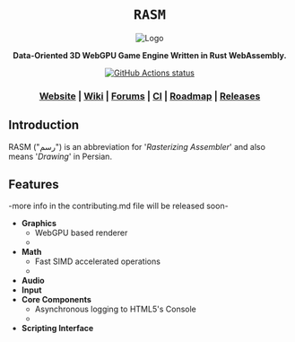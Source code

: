 <div align="center">

  <h1><code>RASM</code></h1>

<img src="" alt="Logo">

  <p>
    <strong>Data-Oriented 3D WebGPU Game Engine Written in Rust WebAssembly.</strong>
  </p>

  <p>
    <a href="https://github.com/VioletVillain/RASM/actions"><img alt="GitHub Actions status" src="https://github.com/VioletVillain/RASM/workflows/RASM/badge.svg"></a>
  </p>

  <h3>
    <a href="https://VioletVillain.github.io/RASM/">Website</a>
    <span> | </span>
    <a href="https://github.com/VioletVillain/RASM/wiki">Wiki</a>
    <span> | </span>
    <a href="https://github.com/VioletVillain/RASM/issues">Forums</a>
    <span> | </span>
    <a href="https://github.com/VioletVillain/RASM/actions">CI</a>
    <span> | </span>
    <a href="https://github.com/VioletVillain/RASM/projects">Roadmap</a>
    <span> | </span>
    <a href="https://github.com/VioletVillain/RASM/releases">Releases</a>
  </h3>
</div>

## Introduction

RASM ("رسم") is an abbreviation for '*Rasterizing Assembler*' and also means '*Drawing*' in Persian.

## Features
-more info in the contributing.md file will be released soon- 
* **Graphics**
  * WebGPU based renderer
  *
* **Math**
  * Fast SIMD accelerated operations
  *
* **Audio**
* **Input**
* **Core Components**
  * Asynchronous logging to HTML5's Console
  *
* **Scripting Interface**
